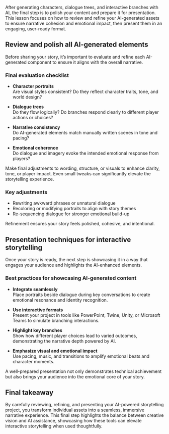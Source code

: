 After generating characters, dialogue trees, and interactive branches with AI, the final step is to polish your content and prepare it for presentation. This lesson focuses on how to review and refine your AI-generated assets to ensure narrative cohesion and emotional impact, then present them in an engaging, user-ready format.

## Review and polish all AI-generated elements

Before sharing your story, it’s important to evaluate and refine each AI-generated component to ensure it aligns with the overall narrative.

### Final evaluation checklist

- **Character portraits**  
  Are visual styles consistent? Do they reflect character traits, tone, and world design?

- **Dialogue trees**  
  Do they flow logically? Do branches respond clearly to different player actions or choices?

- **Narrative consistency**  
  Do AI-generated elements match manually written scenes in tone and pacing?

- **Emotional coherence**  
  Do dialogue and imagery evoke the intended emotional response from players?

Make final adjustments to wording, structure, or visuals to enhance clarity, tone, or player impact. Even small tweaks can significantly elevate the storytelling experience.

### Key adjustments

- Rewriting awkward phrases or unnatural dialogue  
- Recoloring or modifying portraits to align with story themes  
- Re-sequencing dialogue for stronger emotional build-up  

Refinement ensures your story feels polished, cohesive, and intentional.

## Presentation techniques for interactive storytelling

Once your story is ready, the next step is showcasing it in a way that engages your audience and highlights the AI-enhanced elements.

### Best practices for showcasing AI-generated content

- **Integrate seamlessly**  
  Place portraits beside dialogue during key conversations to create emotional resonance and identity recognition.

- **Use interactive formats**  
  Present your project in tools like PowerPoint, Twine, Unity, or Microsoft Teams to simulate branching interactions.

- **Highlight key branches**  
  Show how different player choices lead to varied outcomes, demonstrating the narrative depth powered by AI.

- **Emphasize visual and emotional impact**  
  Use pacing, music, and transitions to amplify emotional beats and character moments.

A well-prepared presentation not only demonstrates technical achievement but also brings your audience into the emotional core of your story.

## Final takeaway

By carefully reviewing, refining, and presenting your AI-powered storytelling project, you transform individual assets into a seamless, immersive narrative experience. This final step highlights the balance between creative vision and AI assistance, showcasing how these tools can elevate interactive storytelling when used thoughtfully.
